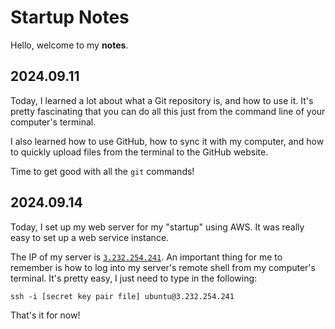 # Startup Notes

Hello, welcome to my **notes**.

## 2024.09.11

Today, I learned a lot about what a Git repository is, and how to use it. It's pretty fascinating that you can do all this just from the command line of your computer's terminal.

I also learned how to use GitHub, how to sync it with my computer, and how to quickly upload files from the terminal to the GitHub website.

Time to get good with all the `git` commands!


## 2024.09.14

Today, I set up my web server for my "startup" using AWS. It was really easy to set up a web service instance.

The IP of my server is [`3.232.254.241`](http://3.232.254.241). An important thing for me to remember is how to log into my server's remote shell from my computer's terminal. It's pretty easy, I just need to type in the following:

`ssh -i [secret key pair file] ubuntu@3.232.254.241`

That's it for now!